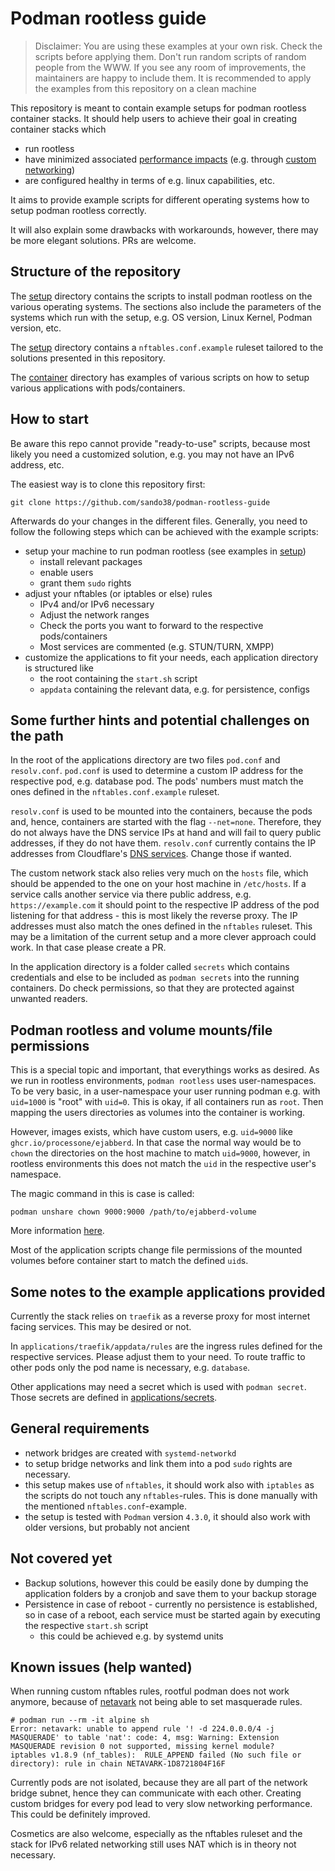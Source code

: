 # Podman rootless guide

> Disclaimer: You are using these examples at your own risk. Check the scripts
before applying them. Don't run random scripts of random people from the WWW. If
you see any room of improvements, the maintainers are happy to include them.
> It is recommended to apply the examples from this repository on a clean
machine

This repository is meant to contain example setups for podman rootless container
stacks. It should help users to achieve their goal in creating container stacks
which

* run rootless
* have minimized associated [performance impacts](https://github.com/containers/podman/blob/main/docs/tutorials/performance.md)
(e.g. through [custom networking](https://podman.io/community/meeting/notes/2021-10-05/Podman-Rootless-Networking.pdf))
* are configured healthy in terms of e.g. linux capabilities, etc.

It aims to provide example scripts for different operating systems how to setup
podman rootless correctly.

It will also explain some drawbacks with workarounds, however, there may be more
elegant solutions. PRs are welcome.

## Structure of the repository

The [setup](setup) directory contains the scripts to install podman rootless on
the various operating systems. The sections also include the parameters of the
systems which run with the setup, e.g. OS version, Linux Kernel, Podman version,
etc.

The [setup](setup) directory contains a `nftables.conf.example` ruleset
tailored to the solutions presented in this repository.

The [container](container) directory has examples of various scripts on how to
setup various applications with pods/containers.

## How to start

Be aware this repo cannot provide "ready-to-use" scripts, because most likely
you need a customized solution, e.g. you may not have an IPv6 address, etc.

The easiest way is to clone this repository first:

    git clone https://github.com/sando38/podman-rootless-guide

Afterwards do your changes in the different files. Generally, you need to follow
the following steps which can be achieved with the example scripts:

* setup your machine to run podman rootless (see examples in [setup](setup))
    * install relevant packages
    * enable users
    * grant them `sudo` rights
* adjust your nftables (or iptables or else) rules
    * IPv4 and/or IPv6 necessary
    * Adjust the network ranges
    * Check the ports you want to forward to the respective pods/containers
    * Most services are commented (e.g. STUN/TURN, XMPP)
* customize the applications to fit your needs, each application directory is
structured like
    * the root containing the `start.sh` script
    * `appdata` containing the relevant data, e.g. for persistence, configs

## Some further hints and potential challenges on the path

In the root of the applications directory are two files `pod.conf` and
`resolv.conf`. `pod.conf` is used to determine a custom IP address for the
respective pod, e.g. database pod. The pods' numbers must match the ones defined
in the `nftables.conf.example` ruleset.

`resolv.conf` is used to be mounted into the
containers, because the pods and, hence, containers are started with the flag
`--net=none`. Therefore, they do not always have the DNS service IPs at hand and
will fail to query public addresses, if they do not have them. `resolv.conf`
currently contains the IP addresses from Cloudflare's [DNS services](https://one.one.one.one/dns/).
Change those if wanted.

The custom network stack also relies very much on the `hosts` file, which should
be appended to the one on your host machine in `/etc/hosts`. If a service calls
another service via there public address, e.g. `https://example.com` it should
point to the respective IP address of the pod listening for that address - this
is most likely the reverse proxy. The IP addresses must also match the ones
defined in the `nftables` ruleset. This may be a limitation of the current setup
and a more clever approach could work. In that case please create a PR.

In the application directory is a folder called `secrets` which contains
credentials and else to be included as `podman secrets` into the running
containers. Do check permissions, so that they are protected against unwanted
readers.

## Podman rootless and volume mounts/file permissions

This is a special topic and important, that everythings works as desired. As we
run in rootless environments, `podman rootless` uses user-namespaces. To be very
basic, in a user-namespace your user running podman e.g. with `uid=1000` is
"root" with `uid=0`. This is okay, if all containers run as `root`. Then mapping
the users directories as volumes into the container is working.

However, images exists, which have custom users, e.g. `uid=9000` like
`ghcr.io/processone/ejabberd`. In that case the normal way would be to `chown`
the directories on the host machine to match `uid=9000`, however, in rootless
environments this does not match the `uid` in the respective user's namespace.

The magic command in this is case is called:

    podman unshare chown 9000:9000 /path/to/ejabberd-volume

More information [here](https://github.com/processone/eturnal/tree/master/docker-k8s#rootless-environments).

Most of the application scripts change file permissions of the mounted volumes
before container start to match the defined `uid`s.

## Some notes to the example applications provided

Currently the stack relies on `traefik` as a reverse proxy for most internet
facing services. This may be desired or not.

In `applications/traefik/appdata/rules` are the ingress rules defined for the
respective services. Please adjust them to your need. To route traffic to other
pods only the pod name is necessary, e.g. `database`.

Other applications may need a secret which is used with `podman secret`. Those
secrets are defined in [applications/secrets](applications/secrets).

## General requirements

* network bridges are created with `systemd-networkd`
* to setup bridge networks and link them into a pod `sudo` rights are necessary.
* this setup makes use of `nftables`, it should work also with `iptables` as the
scripts do not touch any `nftables`-rules. This is done manually with the
mentioned `nftables.conf`-example.
* the setup is tested with `Podman` version `4.3.0`, it should also work with
older versions, but probably not ancient

## Not covered yet

* Backup solutions, however this could be easily done by dumping the application
folders by a cronjob and save them to your backup storage
* Persistence in case of reboot - currently no persistence is established, so in
case of a reboot, each service must be started again by executing the respective
`start.sh` script
    * this could be achieved e.g. by systemd units


## Known issues (help wanted)

When running custom nftables rules, rootful podman does not work anymore,
because of [netavark](https://github.com/containers/netavark) not being able to
set masquerade rules.

```console
# podman run --rm -it alpine sh
Error: netavark: unable to append rule '! -d 224.0.0.0/4 -j MASQUERADE' to table 'nat': code: 4, msg: Warning: Extension MASQUERADE revision 0 not supported, missing kernel module?
iptables v1.8.9 (nf_tables):  RULE_APPEND failed (No such file or directory): rule in chain NETAVARK-1D8721804F16F
```

Currently pods are not isolated, because they are all part of the network bridge
subnet, hence they can communicate with each other. Creating custom bridges for
every pod lead to very slow networking performance. This could be definitely
improved.

Cosmetics are also welcome, especially as the nftables ruleset and the stack for
IPv6 related networking still uses NAT which is in theory not necessary.

